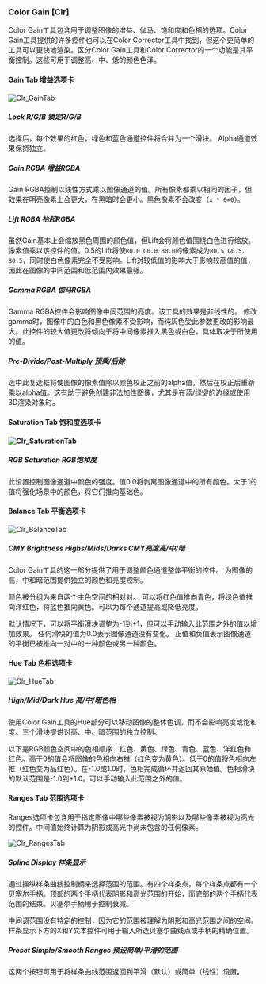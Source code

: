 ### Color Gain [Clr]

Color Gain工具包含用于调整图像的增益、伽马、饱和度和色相的选项。Color Gain工具提供的许多控件也可以在Color Corrector工具中找到，但这个更简单的工具可以更快地渲染。区分Color Gain工具和Color Corrector的一个功能是其平衡控制。这些可用于调整高、中、低的颜色色泽。

#### Gain Tab 增益选项卡

![Clr_GainTab](images/Clr_GainTab.jpg)

##### Lock R/G/B 锁定R/G/B

选择后，每个效果的红色，绿色和蓝色通道控件将合并为一个滑块。 Alpha通道效果保持独立。

##### Gain RGBA 增益RGBA

Gain RGBA控制以线性方式乘以图像通道的值。所有像素都乘以相同的因子，但效果在明亮像素上会更大，在黑暗时会更小。黑色像素不会改变（`x * 0=0`）。

##### Lift RGBA 抬起RGBA

虽然Gain基本上会缩放黑色周围的颜色值，但Lift会将颜色值围绕白色进行缩放。 像素值乘以该控件的值。0.5的Lift将使`R0.0 G0.0 B0.0`的像素成为`R0.5 G0.5，B0.5`，同时使白色像素完全不受影响。Lift对较低值的影响大于影响较高值的值，因此在图像的中间范围和低范围内效果最强。

##### Gamma RGBA 伽马RGBA

Gamma RGBA控件会影响图像中间范围的亮度。该工具的效果是非线性的。 修改gamma时，图像中的白色和黑色像素不受影响，而纯灰色受此参数更改的影响最大。此控件的较大值更改将倾向于将中间像素推入黑色或白色，具体取决于所使用的值。

##### Pre-Divide/Post-Multiply 预乘/后除

选中此复选框将使图像的像素值除以颜色校正之前的alpha值，然后在校正后重新乘以alpha值。这有助于避免创建非法加性图像，尤其是在蓝/绿键的边缘或使用3D渲染对象时。

#### Saturation Tab 饱和度选项卡

#### ![Clr_SaturationTab](images/Clr_SaturationTab.jpg)

##### RGB Saturation RGB饱和度

此设置控制图像通道中颜色的强度。值0.0将剥离图像通道中的所有颜色。大于1的值将强化场景中的颜色，将它们推向基础色。

#### Balance Tab 平衡选项卡

![Clr_BalanceTab](images/Clr_BalanceTab.png)

##### CMY Brightness Highs/Mids/Darks CMY亮度高/中/暗

Color Gain工具的这一部分提供了用于调整颜色通道整体平衡的控件。 为图像的高，中和暗范围提供独立的颜色和亮度控制。

颜色被分组为来自两个主色空间的相对对。 可以将红色值推向青色，将绿色值推向洋红色，将蓝色推向黄色。可以为每个通道提高或降低亮度。

默认情况下，可以将平衡滑块调整为-1到+1，但可以手动输入此范围之外的值以增加效果。 任何滑块的值为0.0表示图像通道没有变化。 正值和负值表示图像通道的平衡已被推向一对中的一种颜色或另一种颜色。

#### Hue Tab 色相选项卡

![Clr_HueTab](images/Clr_HueTab.jpg)

##### High/Mid/Dark Hue 高/中/暗色相

使用Color Gain工具的Hue部分可以移动图像的整体色调，而不会影响亮度或饱和度。三个滑块提供对高、中、暗范围的独立控制。

以下是RGB颜色空间中的色相顺序：红色、黄色、绿色、青色、蓝色、洋红色和红色。高于0的值会将图像的色相向右推（红色变为黄色）。低于0的值将色相向左推（红色变为品红色）。在-1.0或1.0时，色相完成循环并返回其原始值。色相滑块的默认范围是-1.0到+1.0。可以手动输入此范围之外的值。

#### Ranges Tab 范围选项卡

Ranges选项卡包含用于指定图像中哪些像素被视为阴影以及哪些像素被视为高光的控件。中间值始终计算为阴影或高光中尚未包含的任何像素。

![Clr_RangesTab](images/Clr_RangesTab.jpg)

##### Spline Display 样条显示

通过操纵样条曲线控制柄来选择范围的范围。有四个样条点，每个样条点都有一个贝塞尔手柄。顶部的两个手柄代表阴影和高光范围的开始，而底部的两个手柄代表范围的结束。贝塞尔手柄用于控制衰减。

中间调范围没有特定的控制，因为它的范围被理解为阴影和高光范围之间的空间。样条显示下方的X和Y文本控件可用于输入所选贝塞尔曲线点或手柄的精确位置。

##### Preset Simple/Smooth Ranges 预设简单/平滑的范围

这两个按钮可用于将样条曲线范围返回到平滑（默认）或简单（线性）设置。